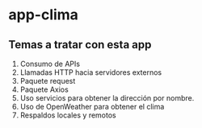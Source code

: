 # app-clima

## Temas a tratar con esta app

1. Consumo de APIs
1. Llamadas HTTP hacia servidores externos
1. Paquete request
1. Paquete Axios
1. Uso servicios para obtener la dirección por nombre.
1. Uso de OpenWeather para obtener el clima
1. Respaldos locales y remotos